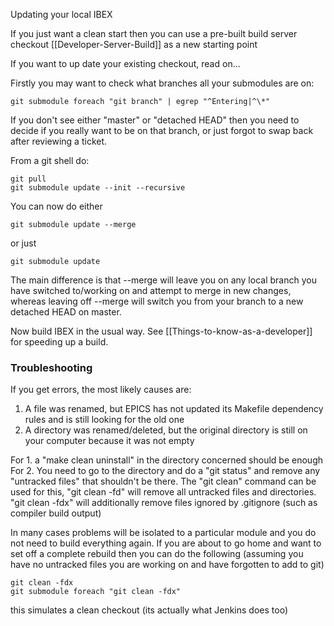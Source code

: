 Updating your local IBEX

If you just want a clean start then you can use a pre-built build server checkout [[Developer-Server-Build]] as a new starting point

If you want to up date your existing checkout, read on...

Firstly you may want to check what branches all your submodules are on:

    git submodule foreach "git branch" | egrep "^Entering|^\*"

If you don't see either "master" or "detached HEAD" then you need to decide if you really want to be on that branch, or just forgot to swap back after reviewing a ticket.

From a git shell do:

    git pull
    git submodule update --init --recursive

You can now do either

    git submodule update --merge

or just

    git submodule update

The main difference is that --merge will leave you on any local branch you have switched to/working on and attempt to merge in new changes, whereas leaving off --merge will switch you from your branch to a new detached HEAD on master. 

Now build IBEX in the usual way. See [[Things-to-know-as-a-developer]] for speeding up a build.

### Troubleshooting

If you get errors, the most likely causes are:
1. A file was renamed, but EPICS has not updated its Makefile dependency rules and is still looking for the old one
2. A directory was renamed/deleted, but the original directory is still on your computer because it was not empty

For 1. a "make clean uninstall" in the directory concerned should be enough
For 2. You need to go to the directory and do a "git status" and remove any "untracked files" that shouldn't be there. The "git clean" command can be used for this, "git clean -fd" will remove all untracked files and directories. "git clean -fdx" will additionally remove files ignored by .gitignore (such as compiler build output)

In many cases problems will be isolated to a particular module and you do not need to build everything again. If you are about to go home and want to set off a complete rebuild then you can do the following (assuming you have no untracked files you are working on and have forgotten to add to git)

    git clean -fdx
    git submodule foreach "git clean -fdx"

this simulates a clean checkout (its actually what Jenkins does too) 
   